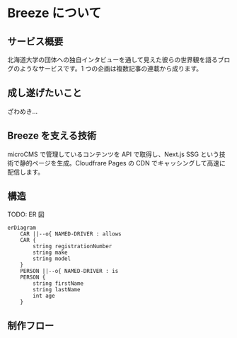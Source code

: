 # Breeze について

## サービス概要

北海道大学の団体への独自インタビューを通して見えた彼らの世界観を語るブログのようなサービスです。1 つの企画は複数記事の連載から成ります。

## 成し遂げたいこと

ざわめき...

## Breeze を支える技術

microCMS で管理しているコンテンツを API で取得し、Next.js SSG という技術で静的ページを生成。Cloudfrare Pages の CDN でキャッシングして高速に配信します。

## 構造

TODO: ER 図

```mermaid
erDiagram
    CAR ||--o{ NAMED-DRIVER : allows
    CAR {
        string registrationNumber
        string make
        string model
    }
    PERSON ||--o{ NAMED-DRIVER : is
    PERSON {
        string firstName
        string lastName
        int age
    }

```

## 制作フロー
